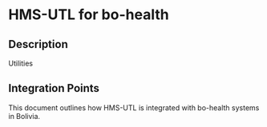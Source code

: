 # HMS-UTL for bo-health

## Description

Utilities

## Integration Points

This document outlines how HMS-UTL is integrated with bo-health systems in Bolivia.
